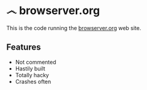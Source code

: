 ෴ browserver.org
=================

This is the code running the [browserver.org](http://browserver.org) web site.

Features
--------

- Not commented
- Hastily built
- Totally hacky
- Crashes often
